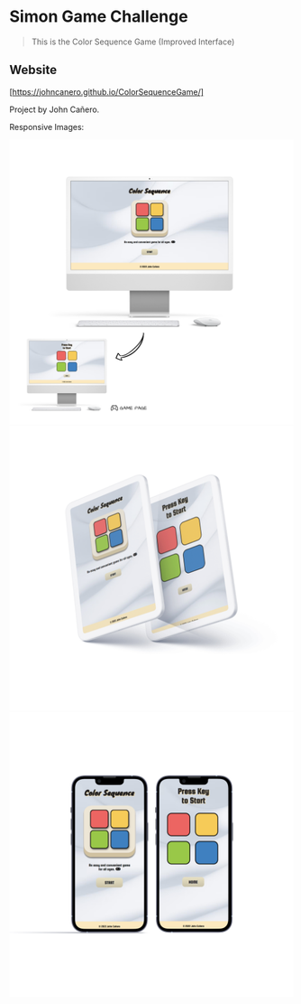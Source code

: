 # Simon Game Challenge

> This is the Color Sequence Game (Improved Interface)

## Website

[https://johncanero.github.io/ColorSequenceGame/]

Project by John Cañero.

Responsive Images:

![Desktop View - Simon Game](/images/desktopView.jpg)
![Tablet View - Simon Game](/images/tabletView.jpg)
![Mobile View - Simon Game](/images/mobileView.jpg)
